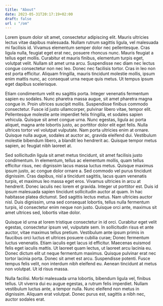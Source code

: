 ```yaml
---
title: "About"
date: 2023-05-31T20:17:19+02:00
draft: false
url : "/om"
---
```


Lorem ipsum dolor sit amet, consectetur adipiscing elit. Mauris ultricies lectus vitae dapibus malesuada. Nullam rutrum sagittis ligula, vel malesuada mi facilisis id. Vivamus elementum semper dolor nec pellentesque. Cras ligula nulla, feugiat eget erat nec, posuere rhoncus nunc. Mauris feugiat a tellus eget mollis. Curabitur et mauris finibus, elementum turpis eget, volutpat velit. Nullam sit amet urna arcu. Suspendisse nec diam nec lectus congue consectetur non nec leo. Donec nec facilisis tortor. Cras in leo non est porta efficitur. Aliquam fringilla, mauris tincidunt molestie mollis, ipsum enim mattis nunc, ac consequat urna neque quis metus. Ut tempus ipsum eget dapibus scelerisque.

Etiam condimentum velit eu sagittis porta. Integer venenatis fermentum sapien eu sodales. Nunc pharetra massa augue, sit amet pharetra magna congue in. Proin ultrices suscipit mollis. Suspendisse finibus commodo consectetur. Fusce id justo ullamcorper, pulvinar libero vitae, tempor elit. Pellentesque molestie ante imperdiet felis fringilla, et sodales sapien vehicula. Quisque sit amet congue urna. Nunc egestas, ligula ac porta aliquet, magna ante lobortis justo, ac porttitor dolor elit eget felis. Nulla ultrices tortor vel volutpat vulputate. Nam porta ultricies enim at ornare. Quisque nulla augue, sodales at auctor ac, gravida eleifend dui. Vestibulum molestie bibendum libero, a blandit leo hendrerit ac. Quisque tempor metus sapien, ac feugiat nibh laoreet at.

Sed sollicitudin ligula sit amet metus tincidunt, sit amet facilisis justo condimentum. In elementum, tellus ac elementum mollis, quam tellus efficitur risus, nec dignissim lacus massa luctus metus. Quisque maximus ipsum justo, ac congue dolor ornare a. Sed commodo vel purus tincidunt dignissim. Cras dapibus, nisl a tincidunt sagittis, lacus quam venenatis turpis, et maximus leo massa eget eros. Vivamus ultricies in arcu at hendrerit. Donec iaculis nec lorem et gravida. Integer ut porttitor est. Duis id ipsum malesuada sapien tincidunt sollicitudin auctor at quam. In hac habitasse platea dictumst. Sed sagittis lectus metus. Nam ultricies auctor nisl. Duis dignissim, urna sed consequat lobortis, tellus nulla fermentum turpis, id consectetur enim neque non justo. Quisque orci ante, maximus sit amet ultrices sed, lobortis vitae dolor.

Quisque id urna at lorem tristique consectetur in id orci. Curabitur eget velit egestas, consectetur ipsum vel, vulputate sem. In sollicitudin risus et ante auctor, vitae maximus tellus pretium. Vestibulum ante ipsum primis in faucibus orci luctus et ultrices posuere cubilia curae; Donec fermentum luctus venenatis. Etiam iaculis eget lacus id efficitur. Maecenas euismod felis eget iaculis mattis. Ut laoreet quam lectus, ut laoreet arcu lacinia eu. Donec dictum elit ut neque fermentum maximus. Quisque pulvinar erat nec tortor lacinia porta. Donec sit amet est arcu. Suspendisse potenti. Fusce tempus felis velit, non interdum nibh eleifend eu. Aenean tincidunt at metus non volutpat. Ut id risus massa.

Nulla facilisi. Morbi malesuada urna lobortis, bibendum ligula vel, finibus tellus. Ut viverra dui eu augue egestas, a rutrum felis imperdiet. Nullam vestibulum luctus ante, a tempor nulla. Nunc eleifend non metus in dignissim. Aliquam erat volutpat. Donec purus est, sagittis a nibh nec, auctor sodales erat.

